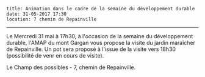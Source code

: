     title: Animation dans le cadre de la semaine du développement durable
    date: 31-05-2017 17:30
    location: 7 chemin de Repainville
---

Le Mercredi 31 mai à 17h30, à l'occasion de la semaine du développement durable, l'AMAP du mont Gargan vous propose la visite du jardin maraîcher de Repainville. Un pot sera proposé à l'issue de la visite vers 18h30 (possibilité de venr en cours de visite).

Le Champ des possibles - 7, chemin de Repainville.